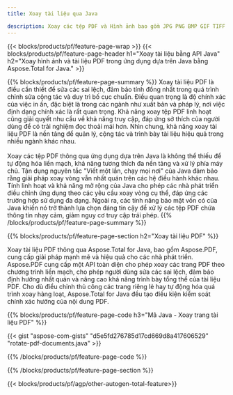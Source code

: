 ```yaml
---
title: Xoay tài liệu qua Java 

description: Xoay các tệp PDF và Hình ảnh bao gồm JPG PNG BMP GIF TIFF SVG thông qua ứng dụng Java của bạn.
---
```


{{< blocks/products/pf/feature-page-wrap >}}
{{< blocks/products/pf/feature-page-header h1="Xoay tài liệu bằng API Java" h2="Xoay hình ảnh và tài liệu PDF trong ứng dụng dựa trên Java bằng Aspose.Total for Java." >}}

{{% blocks/products/pf/feature-page-summary %}}
Xoay tài liệu PDF là điều cần thiết để sửa các sai lệch, đảm bảo tính đồng nhất trong quá trình chỉnh sửa cộng tác và duy trì bố cục chuẩn. Điều quan trọng là độ chính xác của việc in ấn, đặc biệt là trong các ngành như xuất bản và pháp lý, nơi việc định dạng chính xác là rất quan trọng. Khả năng xoay tệp PDF linh hoạt cũng giải quyết nhu cầu về khả năng truy cập, đáp ứng sở thích của người dùng để có trải nghiệm đọc thoải mái hơn. Nhìn chung, khả năng xoay tài liệu PDF là nền tảng để quản lý, cộng tác và trình bày tài liệu hiệu quả trong nhiều ngành khác nhau. <br /><br />
Xoay các tệp PDF thông qua ứng dụng dựa trên Java là không thể thiếu để tự động hóa liền mạch, khả năng tương thích đa nền tảng và xử lý phía máy chủ. Tận dụng nguyên tắc "Viết một lần, chạy mọi nơi" của Java đảm bảo rằng giải pháp xoay vòng vẫn nhất quán trên các hệ điều hành khác nhau. Tính linh hoạt và khả năng mở rộng của Java cho phép các nhà phát triển điều chỉnh ứng dụng theo các yêu cầu xoay vòng cụ thể, đáp ứng các trường hợp sử dụng đa dạng. Ngoài ra, các tính năng bảo mật vốn có của Java khiến nó trở thành lựa chọn đáng tin cậy để xử lý các tệp PDF chứa thông tin nhạy cảm, giảm nguy cơ truy cập trái phép. 
{{% /blocks/products/pf/feature-page-summary  %}}


{{% blocks/products/pf/feature-page-section  h2="Xoay tài liệu PDF" %}}

Xoay tài liệu PDF thông qua Aspose.Total for Java, bao gồm Aspose.PDF, cung cấp giải pháp mạnh mẽ và hiệu quả cho các nhà phát triển. Aspose.PDF cung cấp một API toàn diện cho phép xoay các trang PDF theo chương trình liền mạch, cho phép người dùng sửa các sai lệch, đảm bảo định hướng nhất quán và nâng cao khả năng trình bày tổng thể của tài liệu PDF. Cho dù điều chỉnh thủ công các trang riêng lẻ hay tự động hóa quá trình xoay hàng loạt, Aspose.Total for Java đều tạo điều kiện kiểm soát chính xác hướng của nội dung PDF.

{{% blocks/products/pf/feature-page-code h3="Mã Java - Xoay trang tài liệu PDF" %}}

{{< gist "aspose-com-gists" "d5e5fd276785d17cd669d8a417606529" "rotate-pdf-documents.java" >}}

{{% /blocks/products/pf/feature-page-code  %}}

{{% /blocks/products/pf/feature-page-section %}}

{{< blocks/products/pf/agp/other-autogen-total-feature>}}